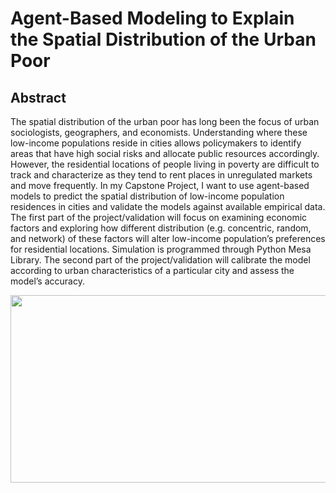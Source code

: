 # Agent-Based Modeling to Explain the Spatial Distribution of the Urban Poor

## Abstract 
The spatial distribution of the urban poor has long been the focus of urban sociologists, geographers, and economists. Understanding where these low-income populations reside in cities allows policymakers to identify areas that have high social risks and allocate public resources accordingly. However, the residential locations of people living in poverty are difficult to track and characterize as they tend to rent places in unregulated markets and move frequently. In my Capstone Project, I want to use agent-based models to predict the spatial distribution of low-income population residences in cities and validate the models against available empirical data. The first part of the project/validation will focus on examining economic factors and exploring how different distribution (e.g. concentric, random, and network) of these factors will alter low-income population’s preferences for residential locations. Simulation is programmed through Python Mesa Library. The second part of the project/validation will calibrate the model according to urban characteristics of a particular city and assess the model’s accuracy. 

<p align="center">
  <img src="https://github.com/xiaofanliang/UrbanPoorSpatialDistribution/blob/master/img/simulation.png", width="600", height="300"/>
<p>
